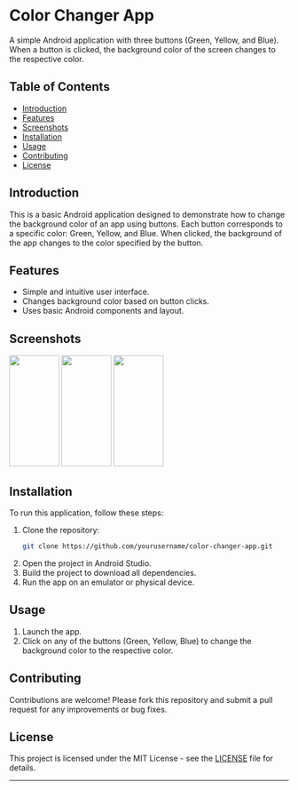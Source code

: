 # Color Changer App

A simple Android application with three buttons (Green, Yellow, and Blue). When a button is clicked, the background color of the screen changes to the respective color.

## Table of Contents

- [Introduction](#introduction)
- [Features](#features)
- [Screenshots](#screenshots)
- [Installation](#installation)
- [Usage](#usage)
- [Contributing](#contributing)
- [License](#license)

## Introduction

This is a basic Android application designed to demonstrate how to change the background color of an app using buttons. Each button corresponds to a specific color: Green, Yellow, and Blue. When clicked, the background of the app changes to the color specified by the button.

## Features

- Simple and intuitive user interface.
- Changes background color based on button clicks.
- Uses basic Android components and layout.

## Screenshots

<img src="https://github.com/tanyazedi/Color-Changer-App/assets/134306392/bc0bd5f5-3dcd-41e7-b7bc-84330da6dbc8" width="90" height="200">
<img src="https://github.com/tanyazedi/Color-Changer-App/assets/134306392/ca965ec3-f56d-4edf-838c-baf87bced5da" width="90" height="200">
<img src="https://github.com/tanyazedi/Color-Changer-App/assets/134306392/28410426-d0a7-4e30-8610-a7dd818adb60" width="90" height="200">

## Installation

To run this application, follow these steps:

1. Clone the repository:
   ```bash
   git clone https://github.com/yourusername/color-changer-app.git
   ```
2. Open the project in Android Studio.
3. Build the project to download all dependencies.
4. Run the app on an emulator or physical device.

## Usage

1. Launch the app.
2. Click on any of the buttons (Green, Yellow, Blue) to change the background color to the respective color.

## Contributing

Contributions are welcome! Please fork this repository and submit a pull request for any improvements or bug fixes.

## License

This project is licensed under the MIT License - see the [LICENSE](LICENSE) file for details.

---
